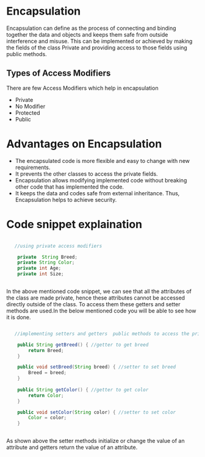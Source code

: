 # Encapsulation

Encapsulation can define as the process of connecting and binding together the data and objects and keeps them safe from outside interference and misuse.
This can be implemented or achieved by making the fields of the class Private and providing access to those fields using public methods.

## Types of Access Modifiers

There are few Access Modifiers which help in encapsulation
- Private
- No Modifier
- Protected
- Public


# Advantages on Encapsulation

- The encapsulated code is more flexible and easy to change with new requirements.
- It prevents the other classes to access the private fields.
- Encapsulation allows modifying implemented code without breaking other code that has implemented the code.
- It keeps the data and codes safe from external inheritance. Thus, Encapsulation helps to achieve security.

# Code snippet explaination

``` java

   //using private access modifiers

    private  String Breed;
    private String Color;
    private int Age;
    private int Size;
    
```

In the above mentioned code snippet, we can see that all the attributes of the class are made private, hence these attributes cannot be accessed directly outside of the class. To access them these getters and setter methods are used.In the below mentioned code you will be able to see how it is done.

``` java

   //implementing setters and getters  public methods to access the private attributes

    public String getBreed() { //getter to get breed
        return Breed;
    }

    public void setBreed(String breed) { //setter to set breed
        Breed = breed;
    }
    
    public String getColor() { //getter to get color
        return Color;
    }

    public void setColor(String color) { //setter to set color
        Color = color;
    }
    
```

As shown above the setter methods initialize or change the value of an attribute and getters return the value of an attribute.
